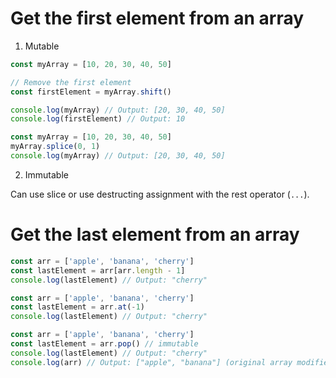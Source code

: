 # Get the first element from an array

1. Mutable

```js
const myArray = [10, 20, 30, 40, 50]

// Remove the first element
const firstElement = myArray.shift()

console.log(myArray) // Output: [20, 30, 40, 50]
console.log(firstElement) // Output: 10
```

```js
const myArray = [10, 20, 30, 40, 50]
myArray.splice(0, 1)
console.log(myArray) // Output: [20, 30, 40, 50]
```

2. Immutable

Can use slice or use destructing assignment with the rest operator (`...`).

# Get the last element from an array

```js
const arr = ['apple', 'banana', 'cherry']
const lastElement = arr[arr.length - 1]
console.log(lastElement) // Output: "cherry"
```

```js
const arr = ['apple', 'banana', 'cherry']
const lastElement = arr.at(-1)
console.log(lastElement) // Output: "cherry"
```

```js
const arr = ['apple', 'banana', 'cherry']
const lastElement = arr.pop() // immutable
console.log(lastElement) // Output: "cherry"
console.log(arr) // Output: ["apple", "banana"] (original array modified)
```
